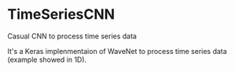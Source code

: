 # TimeSeriesCNN
Casual CNN to process time series data

It's a Keras implenmentaion of WaveNet to process time series data (example showed in 1D).
